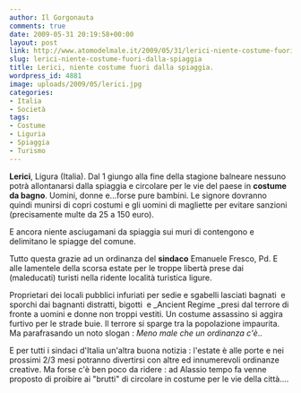```yaml
---
author: Il Gorgonauta
comments: true
date: 2009-05-31 20:19:58+00:00
layout: post
link: http://www.atomodelmale.it/2009/05/31/lerici-niente-costume-fuori-dalla-spiaggia/
slug: lerici-niente-costume-fuori-dalla-spiaggia
title: Lerici, niente costume fuori dalla spiaggia.
wordpress_id: 4881
image: uploads/2009/05/lerici.jpg
categories:
- Italia
- Società
tags:
- Costume
- Liguria
- Spiaggia
- Turismo
---
```


**Lerici**, Ligura (Italia). Dal 1 giungo alla fine della stagione balneare nessuno potrà allontanarsi dalla spiaggia e circolare per le vie del paese in **costume da bagno**. Uomini, donne e...forse pure bambini. Le signore dovranno quindi munirsi di copri costumi e gli uomini di magliette per evitare sanzioni (precisamente multe da 25 a 150 euro).

E ancora niente asciugamani da spiaggia sui muri di contengono e delimitano le spiagge del comune.

Tutto questa grazie ad un ordinanza del **sindaco** Emanuele Fresco, Pd. E alle lamentele della scorsa estate per le troppe libertà prese dai (maleducati) turisti nella ridente località turistica ligure.

Proprietari dei locali pubblici infuriati per sedie e sgabelli lasciati bagnati  e sporchi dai bagnanti distratti, bigotti  e _Ancient Regime _presi dal terrore di fronte a uomini e donne non troppi vestiti. Un costume assassino si aggira furtivo per le strade buie. Il terrore si sparge tra la popolazione impaurita. Ma parafrasando un noto slogan : _Meno male che un ordinanza c'è_..

E per tutti i sindaci d'Italia un'altra buona notizia : l'estate è alle porte e nei prossimi 2/3 mesi potranno divertirsi con altre ed innumerevoli ordinanze creative. Ma forse c'è ben poco da ridere : ad Alassio tempo fa venne proposto di proibire ai "brutti" di circolare in costume per le vie della città....
